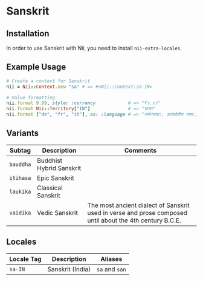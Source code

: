 <!-- This file has been generated. Source: languages/_template.md.erb -->

# Sanskrit

## Installation

In order to use Sanskrit with Nii, you need to install `nii-extra-locales`.

## Example Usage

``` ruby
# Create a context for Sanskrit
nii = Nii::Context.new "sa" # => #<Nii::Context:sa-IN>

# Value formatting
nii.format 9.99, style: :currency            # => "₹९.९९"
nii.format Nii::Territory["IN"]              # => "भारतः"
nii.format ["de", "fr", "it"], as: :language # => "जर्मनभाषा:, फ़्रांसदेशीय भाषा:, तथा इटलीदेशीय भाषा:"
```

## Variants

<table>
  <thead>
    <tr>
      <th>Subtag</th>
      <th>Description</th>
      <th>Comments</th>
    </tr>
  </thead>
  <tbody>
    <tr>
      <td><code>bauddha</code></td>
      <td>Buddhist Hybrid Sanskrit</td>
      <td></td>
    </tr>
    <tr>
      <td><code>itihasa</code></td>
      <td>Epic Sanskrit</td>
      <td></td>
    </tr>
    <tr>
      <td><code>laukika</code></td>
      <td>Classical Sanskrit</td>
      <td></td>
    </tr>
    <tr>
      <td><code>vaidika</code></td>
      <td>Vedic Sanskrit</td>
      <td>The most ancient dialect of Sanskrit used in verse and prose composed until about the 4th century B.C.E.</td>
    </tr>
  </tbody>
</table>

## Locales

<table>
  <thead>
    <tr>
      <th>Locale Tag</th>
      <th>Description</th>
      <th>Aliases</th>
    </tr>
  </thead>
  <tbody>
    <tr>
      <td><code>sa-IN</code></td>
      <td>Sanskrit (India)</td>
      <td><code>sa</code> and <code>san</code></td>
    </tr>
  </tbody>
</table>

